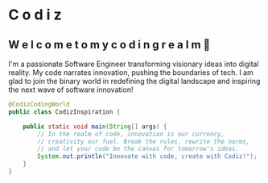 

# C o d i z 

## W e l c o m e t o m y c o d i n g r e a l m 🚀

I'm a passionate Software Engineer transforming visionary ideas into digital reality. 
My code narrates innovation, pushing the boundaries of tech.
I am glad to join the binary world in redefining the digital landscape and inspiring the next wave of software innovation!
```java
@CodizCodingWorld
public class CodizInspiration {

    public static void main(String[] args) {
        // In the realm of code, innovation is our currency,
        // creativity our fuel. Break the rules, rewrite the norms,
        // and let your code be the canvas for tomorrow's ideas.
        System.out.println("Innovate with code, create with Codiz!");
    }
}

